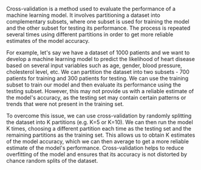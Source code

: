 Cross-validation is a method used to evaluate the performance of a machine learning model. It involves partitioning a dataset into complementary subsets, where one subset is used for training the model and the other subset for testing its performance. The process is repeated several times using different partitions in order to get more reliable estimates of the model accuracy.

For example, let's say we have a dataset of 1000 patients and we want to develop a machine learning model to predict the likelihood of heart disease based on several input variables such as age, gender, blood pressure, cholesterol level, etc. We can partition the dataset into two subsets - 700 patients for training and 300 patients for testing. We can use the training subset to train our model and then evaluate its performance using the testing subset. However, this may not provide us with a reliable estimate of the model's accuracy, as the testing set may contain certain patterns or trends that were not present in the training set. 

To overcome this issue, we can use cross-validation by randomly splitting the dataset into K partitions (e.g. K=5 or K=10). We can then run the model K times, choosing a different partition each time as the testing set and the remaining partitions as the training set. This allows us to obtain K estimates of the model accuracy, which we can then average to get a more reliable estimate of the model's performance. Cross-validation helps to reduce overfitting of the model and ensures that its accuracy is not distorted by chance random splits of the dataset.